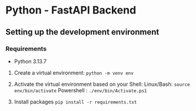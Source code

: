 # Python - FastAPI Backend

## Setting up the development environment

### Requirements
- Python 3.13.7

1. Create a virtual environment:
   `python -m venv env`

2. Activate the virtual environment based on your Shell:
    Linux/Bash: `source env/bin/activate`
    Powershell : `./env/bin/Activate.ps1`

3. Install packages
   `pip install -r requirements.txt`
